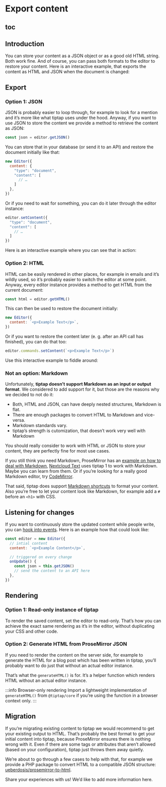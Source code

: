 # Export content

## toc

## Introduction
You can store your content as a JSON object or as a good old HTML string. Both work fine. And of course, you can pass both formats to the editor to restore your content. Here is an interactive example, that exports the content as HTML and JSON when the document is changed:

## Export

### Option 1: JSON
JSON is probably easier to loop through, for example to look for a mention and it’s more like what tiptap uses under the hood. Anyway, if you want to use JSON to store the content we provide a method to retrieve the content as JSON:

```js
const json = editor.getJSON()
```

You can store that in your database (or send it to an API) and restore the document initially like that:

```js
new Editor({
  content: {
    "type": "document",
    "content": [
      // …
    ]
  },
})
```

Or if you need to wait for something, you can do it later through the editor instance:

```js
editor.setContent({
  "type": "document",
  "content": [
    // …
  ]
})
```

Here is an interactive example where you can see that in action:

<demo name="Guide/Content/ExportJSON" :show-source="false"/>

### Option 2: HTML
HTML can be easily rendered in other places, for example in emails and it’s wildly used, so it’s probably easier to switch the editor at some point. Anyway, every editor instance provides a method to get HTML from the current document:

```js
const html = editor.getHTML()
```

This can then be used to restore the document initially:

```js
new Editor({
  content: `<p>Example Text</p>`,
})
```

Or if you want to restore the content later (e. g. after an API call has finished), you can do that too:
```js
editor.commands.setContent(`<p>Example Text</p>`)
```

Use this interactive example to fiddle around:

<demo name="Guide/Content/ExportHTML" :show-source="false"/>

### Not an option: Markdown
Unfortunately, **tiptap doesn’t support Markdown as an input or output format**. We considered to add support for it, but those are the reasons why we decided to not do it:

* Both, HTML and JSON, can have deeply nested structures, Markdown is flat.
* There are enough packages to convert HTML to Markdown and vice-versa.
* Markdown standards vary.
* tiptap’s strength is cutomization, that doesn’t work very well with Markdown

You should really consider to work with HTML or JSON to store your content, they are perfectly fine for most use cases.

If you still think you need Markdown, ProseMirror has an [example on how to deal with Markdown](https://prosemirror.net/examples/markdown/), [Nextcloud Text](https://github.com/nextcloud/text) uses tiptap 1 to work with Markdown. Maybe you can learn from them. Or if you’re looking for a really good Markdown editor, try [CodeMirror](https://codemirror.net/).

That said, tiptap does support [Markdown shortcuts](/examples/markdown-shortcuts) to format your content. Also you’re free to let your content look like Markdown, for example add a `#` before an `<h1>` with CSS.

## Listening for changes
If you want to continuously store the updated content while people write, you can [hook into events](/api/events). Here is an example how that could look like:

```js
const editor = new Editor({
  // intial content
  content: `<p>Example Content</p>`,

  // triggered on every change
  onUpdate() {
    const json = this.getJSON()
    // send the content to an API here
  },
})
```

## Rendering

### Option 1: Read-only instance of tiptap
To render the saved content, set the editor to read-only. That’s how you can achieve the exact same rendering as it’s in the editor, without duplicating your CSS and other code.

<demo name="Guide/Content/ReadOnly" highlight="3-6,22,28,41-47" />

### Option 2: Generate HTML from ProseMirror JSON
If you need to render the content on the server side, for example to generate the HTML for a blog post which has been written in tiptap, you’ll probably want to do just that without an actual editor instance.

That’s what the `generateHTML()` is for. It’s a helper function which renders HTML without an actual editor instance.

:::info Browser-only rendering
Import a lightweight implementation of `generateHTML()` from `@tiptap/core` if you’re using the function in a browser context only.
:::

<demo name="Guide/Content/GenerateHTML" highlight="6,43-48"/>

## Migration
If you’re migrating existing content to tiptap we would recommend to get your existing output to HTML. That’s probably the best format to get your initial content into tiptap, because ProseMirror ensures there is nothing wrong with it. Even if there are some tags or attributes that aren’t allowed (based on your configuration), tiptap just throws them away quietly.

We’re about to go through a few cases to help with that, for example we provide a PHP package to convert HTML to a compatible JSON structure: [ueberdosis/prosemirror-to-html](https://github.com/ueberdosis/html-to-prosemirror).

Share your experiences with us! We’d like to add more information here.
